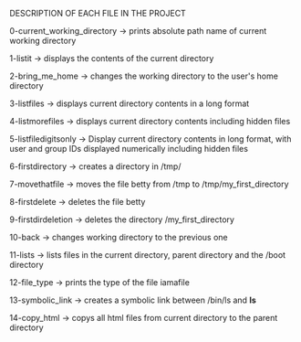 DESCRIPTION OF EACH FILE IN THE PROJECT

0-current_working_directory -> prints absolute path name of current working directory

1-listit -> displays the contents of the current directory

2-bring_me_home -> changes the working directory to the user's home directory

3-listfiles -> displays current directory contents in a long format

4-listmorefiles -> displays current directory contents including hidden files

5-listfiledigitsonly -> Display current directory contents in long format, with  user and group IDs displayed numerically including hidden files

6-firstdirectory -> creates a directory in /tmp/

7-movethatfile -> moves the file betty from /tmp to /tmp/my_first_directory

8-firstdelete -> deletes the file betty

9-firstdirdeletion -> deletes the directory /my_first_directory

10-back -> changes working directory to the previous one

11-lists -> lists files in the current directory, parent directory and the /boot directory

12-file_type -> prints the type of the file iamafile

13-symbolic_link -> creates a symbolic link between /bin/ls and __ls__

14-copy_html -> copys all html files from current directory to the parent directory
